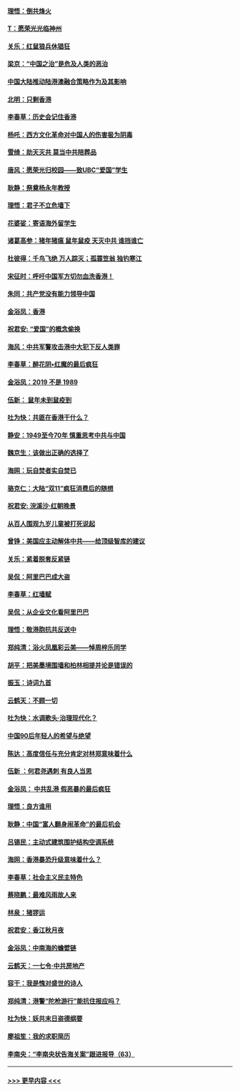 #### [理悟：倒共烽火](../pages/nsc993/n11668844.md?t=11202055) 
#### [T：愿荣光光临神州](../pages/nsc993/n11668421.md?t=11202055) 
#### [关乐：红鼠狼兵休猖狂](../pages/nsc993/n11668378.md?t=11202055) 
#### [梁京：“中国之治”是危及人类的恶治](../pages/nsc993/n11668328.md?t=11202055) 
#### [中国大陆推动陆港澳融合策略作为及其影响](../pages/nsc993/n11668157.md?t=11202055) 
#### [北明：只剩香港](../pages/nsc993/n11668002.md?t=11202055) 
#### [李春草：历史会记住香港](../pages/nsc993/n11667927.md?t=11202055) 
#### [杨吒：西方文化革命对中国人的伤害极为阴毒](../pages/nsc993/n11664521.md?t=11202055) 
#### [雪绮：助天灭共 莫当中共陪葬品](../pages/nsc993/n11662650.md?t=11202055) 
#### [唐风：愿荣光归校园——致UBC“爱国”学生](../pages/nsc993/n11662194.md?t=11202055) 
#### [耿静：祭奠杨永年教授](../pages/nsc993/n11662514.md?t=11202055) 
#### [理悟：君子不立危墙下](../pages/nsc993/n11662172.md?t=11202055) 
#### [花婆娑：寄语海外留学生](../pages/nsc993/n11662121.md?t=11202055) 
#### [诸葛高参：猪年猪瘟 鼠年鼠疫 天灭中共 谁挡谁亡](../pages/nsc993/n11661980.md?t=11202055) 
#### [杜彼得：千鸟飞绝 万人踪灭；孤蓑笠翁 独钓寒江](../pages/nsc993/n11661170.md?t=11202055) 
#### [宋征时：呼吁中国军方切勿血洗香港！](../pages/nsc993/n11415318.md?t=11202055) 
#### [朱同：共产党没有能力领导中国](../pages/nsc993/n11660421.md?t=11202055) 
#### [金浴凤：香港](../pages/nsc993/n11660419.md?t=11202055) 
#### [祝君安: “爱国”的概念偷换](../pages/nsc993/n11659706.md?t=11202055) 
#### [海风：中共军警攻击港中大犯下反人类罪](../pages/nsc993/n11659632.md?t=11202055) 
#### [李春草：醉花阴•红魔的最后疯狂](../pages/nsc993/n11659287.md?t=11202055) 
#### [金浴凤：2019 不是 1989](../pages/nsc993/n11657663.md?t=11202055) 
#### [伍新： 鼠年未到鼠疫到](../pages/nsc993/n11655098.md?t=11202055) 
#### [吐为快：共匪在香港干什么？](../pages/nsc993/n11654891.md?t=11202055) 
#### [静安：1949至今70年 慎重思考中共与中国](../pages/nsc993/n11651244.md?t=11202055) 
#### [魏京生：该做出正确的选择了](../pages/nsc993/n11653084.md?t=11202055) 
#### [海网：玩自焚者实自焚已](../pages/nsc993/n11652423.md?t=11202055) 
#### [骆克仁：大陆“双11”疯狂消费后的随想](../pages/nsc993/n11652305.md?t=11202055) 
#### [祝君安: 浣溪沙·红朝晚景](../pages/nsc993/n11652258.md?t=11202055) 
#### [从百人围观九岁儿童被打死说起](../pages/nsc993/n11651030.md?t=11202055) 
#### [曾铮：美国应主动解体中共——给顶级智库的建议](../pages/nsc993/n11649888.md?t=11202055) 
#### [关乐：紧着脱套反紧链](../pages/nsc993/n11649069.md?t=11202055) 
#### [吴侃：阿里巴巴成大盗](../pages/nsc993/n11645523.md?t=11202055) 
#### [李春草：红墙赋](../pages/nsc993/n11646389.md?t=11202055) 
#### [吴侃：从企业文化看阿里巴巴](../pages/nsc993/n11645476.md?t=11202055) 
#### [理悟：敬港胞抗共反送中](../pages/nsc993/n11645466.md?t=11202055) 
#### [郑纯清：浴火凤凰彩云美——悼周梓乐同学](../pages/nsc993/n11645155.md?t=11202055) 
#### [胡平：把美墨境围墙和柏林相提并论是错误的](../pages/nsc993/n11645134.md?t=11202055) 
#### [振玉：诗词九首](../pages/nsc993/n11644081.md?t=11202055) 
#### [云鹤天：不顾一切](../pages/nsc993/n11643508.md?t=11202055) 
#### [吐为快：水调歌头·治理现代化？](../pages/nsc993/n11643485.md?t=11202055) 
#### [中国90后年轻人的希望与绝望](../pages/nsc993/n11642317.md?t=11202055) 
#### [陈达：高度信任与充分肯定对林郑意味着什么](../pages/nsc993/n11641441.md?t=11202055) 
#### [伍新 ：何君尧遇刺 有良人当思](../pages/nsc993/n11641503.md?t=11202055) 
#### [金浴凤： 中共乱港  假恶暴的最后疯狂](../pages/nsc993/n11641495.md?t=11202055) 
#### [理悟：良方谁用](../pages/nsc993/n11641463.md?t=11202055) 
#### [耿静：中国“富人翻身闹革命”的最后机会](../pages/nsc993/n11640655.md?t=11202055) 
#### [吕锡民：主动式建筑围护结构空调系统](../pages/nsc993/n11640168.md?t=11202055) 
#### [海网：香港暴恐升级意味着什么？](../pages/nsc993/n11635904.md?t=11202055) 
#### [李春草：社会主义民主特色](../pages/nsc993/n11634657.md?t=11202055) 
#### [蔡晓鹏：最难风雨故人来](../pages/nsc993/n11633145.md?t=11202055) 
#### [林泉：猪猡运](../pages/nsc993/n11631469.md?t=11202055) 
#### [祝君安：香江秋月夜](../pages/nsc993/n11631440.md?t=11202055) 
#### [金浴凤：中南海的蟾嬖链](../pages/nsc993/n11631290.md?t=11202055) 
#### [云鹤天：一七令·中共房地产](../pages/nsc993/n11630084.md?t=11202055) 
#### [容干：我是愧对盛世的诗人](../pages/nsc993/n11630059.md?t=11202055) 
#### [郑纯清：港警“陀枪游行”能抗住报应吗？](../pages/nsc993/n11629999.md?t=11202055) 
#### [吐为快：妖共末日盗德纲要](../pages/nsc993/n11628610.md?t=11202055) 
#### [廖祖笙：我的求职简历](../pages/nsc993/n11628492.md?t=11202055) 
#### [李南央：“李南央状告海关案”跟进报导（63）](../pages/nsc993/n11627039.md?t=11202055) 

----
#### [ >>> 更早内容 <<< ](../indexes/nsc993-earlier.md)
